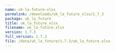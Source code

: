 ```yaml
---
name: uk-la-future-xlsx
permalink: /downloads/uk_la_future_xlsx/1_7_3
package: uk_la_future
title: uk_la_future_xlsx
filename: uk_la_future.xlsx
version: 1.7.3
full_version: 1.7.3
file: /data/uk_la_future/1.7.3/uk_la_future.xlsx
---
```

